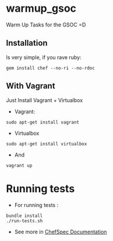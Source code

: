 # warmup_gsoc

Warm Up Tasks for the GSOC =D

## Installation

Is very simple, if you rave ruby:

```
gem install chef --no-ri --no-rdoc
```

## With Vagrant

Just Install Vagrant + Virtualbox

- Vagrant:

```
sudo apt-get install vagrant

```
- Virtualbox

```
sudo apt-get install virtualbox

```
- And

```
vagrant up
```

# Running tests

- For running tests :

```
bundle install
./run-tests.sh
```

- See more in [ChefSpec Documentation](https://docs.chef.io/chefspec.html)
